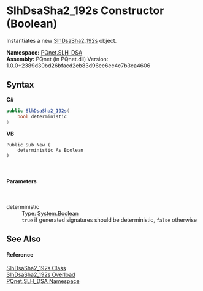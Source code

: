 # SlhDsaSha2_192s Constructor (Boolean)
 

Instantiates a new <a href="443b6fcb-8ce4-d6d7-c554-d9d61793311f">SlhDsaSha2_192s</a> object.

**Namespace:**&nbsp;<a href="5a51e981-67fd-0177-2098-034d6071509d">PQnet.SLH_DSA</a><br />**Assembly:**&nbsp;PQnet (in PQnet.dll) Version: 1.0.0+2389d30bd26bfacd2eb83d96ee6ec4c7b3ca4606

## Syntax

**C#**<br />
``` C#
public SlhDsaSha2_192s(
	bool deterministic
)
```

**VB**<br />
``` VB
Public Sub New ( 
	deterministic As Boolean
)
```

<br />

#### Parameters
&nbsp;<dl><dt>deterministic</dt><dd>Type: <a href="https://docs.microsoft.com/dotnet/api/system.boolean" target="_blank" rel="noopener noreferrer">System.Boolean</a><br />`true` if generated signatures should be deterministic, `false` otherwise</dd></dl>

## See Also


#### Reference
<a href="443b6fcb-8ce4-d6d7-c554-d9d61793311f">SlhDsaSha2_192s Class</a><br /><a href="29a47589-2c8e-97cd-827b-3de64ad45592">SlhDsaSha2_192s Overload</a><br /><a href="5a51e981-67fd-0177-2098-034d6071509d">PQnet.SLH_DSA Namespace</a><br />